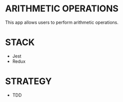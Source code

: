 # ARITHMETIC OPERATIONS
This app allows users to perform arithmetic operations.

# STACK
- Jest
- Redux

# STRATEGY
- TDD